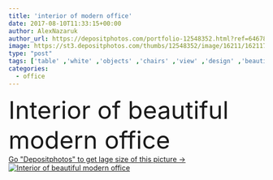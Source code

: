 ```yaml
---
title: 'interior of modern office'
date: 2017-08-10T11:33:15+00:00
author: AlexNazaruk
author_url: https://depositphotos.com/portfolio-12548352.html?ref=64678756
image: https://st3.depositphotos.com/thumbs/12548352/image/16211/162117544/api_thumb_450.jpg?forcejpeg=true
type: "post"
tags: ['table' ,'white' ,'objects' ,'chairs' ,'view' ,'design' ,'beautiful' ,'business' ,'modern' ,'office' ,'windows' ,'interior' ,'clean' ,'room' ,'company' ,'realistic' ,'comfort' ,'executive' ,'workspace' ,'seats' ,'location' ,'place' ,'office space' ,'office work' ]
categories: 
  - office
---
```

<div aling="center">
            <font size="60"> Interior of beautiful modern office</font>   
</div>
<div>
    <a href='https://st3.depositphotos.com/thumbs/12548352/image/16211/162117544/api_thumb_450.jpg?forcejpeg=true?ref=64678756' target=_blank > Go "Depositphotos" to get lage size of this picture ->
        <img href='https://st3.depositphotos.com/thumbs/12548352/image/16211/162117544/api_thumb_450.jpg?forcejpeg=true?ref=64678756' src='https://st3.depositphotos.com/12548352/16211/i/950/depositphotos_162117544-stock-photo-interior-of-modern-office.jpg?forcejpeg=true' alt='Interior of beautiful modern office' >
    </a>
</div>
